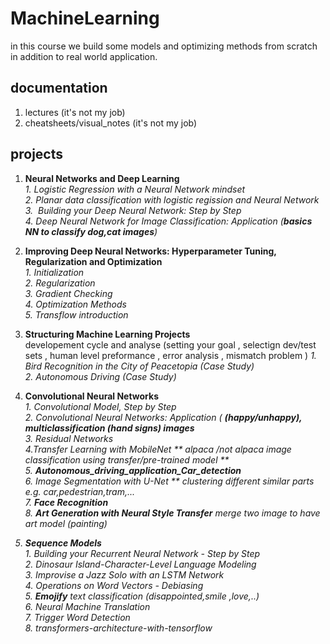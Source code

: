 # MachineLearning
in this course we build some models and optimizing methods from scratch in addition to real world application.  <br>
## documentation 
1. lectures    (it's not my job)
2. cheatsheets/visual_notes    (it's not my job)
## projects
1. <b>      Neural Networks and Deep Learning  </b> <br>
   <i>  1.  Logistic Regression with a Neural Network mindset </i> <br>
   <i>  2.  Planar data classification with logistic regission and  Neural Network </i> <br>
   <i>  3.  Building your Deep Neural Network: Step by Step </i> <br>
   <i>	4. Deep Neural Network for Image Classification: Application (**basics NN to classify dog,cat images**) </i> <br>
2. <b>    Improving Deep Neural Networks: Hyperparameter Tuning, Regularization and Optimization </b> <br>
  <i>	1. Initialization </i> <br>
  <i>	2. Regularization </i> <br>
  <i>	3. Gradient Checking </i> <br>
  <i> 4.    Optimization Methods </i> <br>
  <i>	5.    Transflow introduction </i> <br>
3. <b>      Structuring Machine Learning Projects	 </b> <br>
    developement cycle and analyse (setting your goal , selectign dev/test sets , human level preformance , error analysis , mismatch problem )
<i>	1. Bird Recognition in the City of Peacetopia (Case Study) </i> <br>
<i>	2. Autonomous Driving (Case Study) </i> <br>
4. <b>  Convolutional Neural Networks </b> <br>
<i> 1. Convolutional Model, Step by Step </b> <br>
<i> 2. Convolutional Neural Networks: Application ( **(happy/unhappy), multiclassification (hand signs) images** </b> <br>
<i> 3. Residual Networks </i> <br>
<i> 4.Transfer Learning with MobileNet ** alpaca /not alpaca image classification using transfer/pre-trained model ** </i> <br>
<i> 5. **Autonomous_driving_application_Car_detection** </i> <br>
<i> 6. Image Segmentation with U-Net ** clustering different similar parts e.g. car,pedestrian,tram,...</i> <br>
<i>   7. **Face Recognition** </i> <br>
<i>   8. **Art Generation with Neural Style Transfer** merge two image to have art model (painting)</i> <br>

5. <b>    Sequence Models  </b> <br>
<i> 1. Building your Recurrent Neural Network - Step by Step </i> <br>
<i> 2. Dinosaur Island-Character-Level Language Modeling </i> <br>
<i> 3. Improvise a Jazz Solo with an LSTM Network </i> <br>
<i> 4. Operations on Word Vectors - Debiasing </i> <br>
<i> 5. **Emojify**  text classification (disappointed,smile ,love,..) </i> <br>
<i> 6. Neural Machine Translation </i> <br>
<i> 7. Trigger Word Detection </i> <br>
<i> 8. transformers-architecture-with-tensorflow </i> <br>


